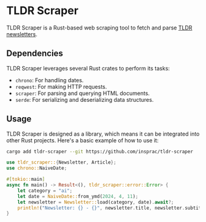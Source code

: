 # TLDR Scraper

TLDR Scraper is a Rust-based web scraping tool to fetch and parse [TLDR newsletters](https://tldr.tech/).

## Dependencies

TLDR Scraper leverages several Rust crates to perform its tasks:

- `chrono`: For handling dates.
- `reqwest`: For making HTTP requests.
- `scraper`: For parsing and querying HTML documents.
- `serde`: For serializing and deserializing data structures.

## Usage

TLDR Scraper is designed as a library, which means it can be integrated into other Rust projects. Here's a basic example of how to use it:

```bash
cargo add tldr-scraper --git https://github.com/insprac/tldr-scraper
```

```rust
use tldr_scraper::{Newsletter, Article};
use chrono::NaiveDate;

#[tokio::main]
async fn main() -> Result<(), tldr_scraper::error::Error> {
    let category = "ai";
    let date = NaiveDate::from_ymd(2024, 4, 11);
    let newsletter = Newsletter::load(category, date).await?;
    println!("Newsletter: {} - {}", newsletter.title, newsletter.subtitle);
}
```
